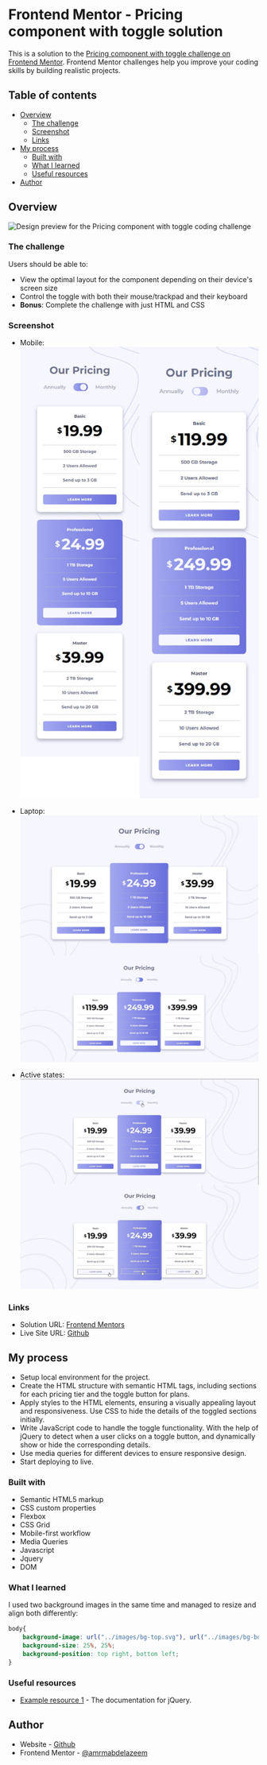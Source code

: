 # Frontend Mentor - Pricing component with toggle solution

This is a solution to the [Pricing component with toggle challenge on Frontend Mentor](https://www.frontendmentor.io/challenges/pricing-component-with-toggle-8vPwRMIC). Frontend Mentor challenges help you improve your coding skills by building realistic projects. 

## Table of contents

- [Overview](#overview)
  - [The challenge](#the-challenge)
  - [Screenshot](#screenshot)
  - [Links](#links)
- [My process](#my-process)
  - [Built with](#built-with)
  - [What I learned](#what-i-learned)
  - [Useful resources](#useful-resources)
- [Author](#author)



## Overview

![Design preview for the Pricing component with toggle coding challenge](./design/desktop-preview.jpg)

### The challenge

Users should be able to:

- View the optimal layout for the component depending on their device's screen size
- Control the toggle with both their mouse/trackpad and their keyboard
- **Bonus**: Complete the challenge with just HTML and CSS

### Screenshot

- Mobile:
![mobile](screenshots/mobile.jpg)

- Laptop:
![laptop](screenshots/Laptop.jpg)

- Active states:
![active-states](screenshots/active-states.jpg)

### Links

- Solution URL: [Frontend Mentors](https://www.frontendmentor.io/solutions/responsive-pricing-component-with-toggle-jquery-Qyv3kSbwds)
- Live Site URL: [Github](https://amrmabdelazeem.github.io/pricing-component-with-toggle/)

## My process
- Setup local environment for the project.
- Create the HTML structure with semantic HTML tags, including sections for each pricing tier and the toggle button for plans.
- Apply styles to the HTML elements, ensuring a visually appealing layout and responsiveness. Use CSS to hide the details of the toggled sections initially.
- Write JavaScript code to handle the toggle functionality. With the help of jQuery to detect when a user clicks on a toggle button, and dynamically show or hide the corresponding details.
- Use media queries for different devices to ensure responsive design.
- Start deploying to live.


### Built with

- Semantic HTML5 markup
- CSS custom properties
- Flexbox
- CSS Grid
- Mobile-first workflow
- Media Queries
- Javascript
- Jquery
- DOM


### What I learned

I used two background images in the same time and managed to resize and align both differently:

```css
body{
    background-image: url("../images/bg-top.svg"), url("../images/bg-bottom.svg");
    background-size: 25%, 25%;
    background-position: top right, bottom left;
}
```

### Useful resources

- [Example resource 1](https://api.jquery.com/) - The documentation for jQuery.

## Author

- Website - [Github](https://github.com/amrmabdelazeem)
- Frontend Mentor - [@amrmabdelazeem](https://www.frontendmentor.io/profile/amrmabdelazeem)